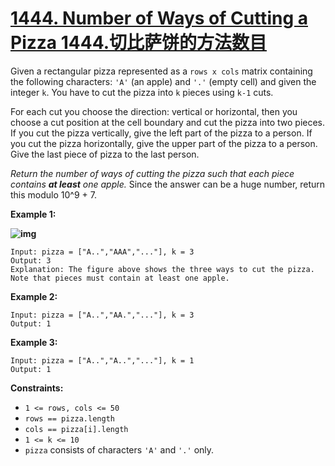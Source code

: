 # [1444. Number of Ways of Cutting a Pizza 1444.切比萨饼的方法数目](https://leetcode.com/problems/number-of-ways-of-cutting-a-pizza/)

Given a rectangular pizza represented as a `rows x cols` matrix containing the following characters: `'A'` (an apple) and `'.'` (empty cell) and given the integer `k`. You have to cut the pizza into `k` pieces using `k-1` cuts. 

For each cut you choose the direction: vertical or horizontal, then you choose a cut position at the cell boundary and cut the pizza into two pieces. If you cut the pizza vertically, give the left part of the pizza to a person. If you cut the pizza horizontally, give the upper part of the pizza to a person. Give the last piece of pizza to the last person.

*Return the number of ways of cutting the pizza such that each piece contains **at least** one apple.* Since the answer can be a huge number, return this modulo 10^9 + 7.

 

**Example 1:**

**![img](https://assets.leetcode.com/uploads/2020/04/23/ways_to_cut_apple_1.png)**

```
Input: pizza = ["A..","AAA","..."], k = 3
Output: 3 
Explanation: The figure above shows the three ways to cut the pizza. Note that pieces must contain at least one apple.
```

**Example 2:**

```
Input: pizza = ["A..","AA.","..."], k = 3
Output: 1
```

**Example 3:**

```
Input: pizza = ["A..","A..","..."], k = 1
Output: 1
```

 

**Constraints:**

- `1 <= rows, cols <= 50`
- `rows == pizza.length`
- `cols == pizza[i].length`
- `1 <= k <= 10`
- `pizza` consists of characters `'A'` and `'.'` only.